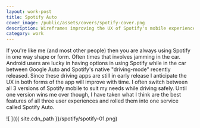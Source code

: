 ```yaml
---
layout: work-post
title: Spotify Auto
cover_image: /public/assets/covers/spotify-cover.png
description: Wireframes improving the UX of Spotify's mobile experience with a focus for use while driving.
category: work
---
```


If you're like me (and most other people) then you are always using Spotify in one way shape or form. Often times that involves jamming in the car. Android users are lucky in having options in using Spotify while in the car between Google Auto and Spotify's native "driving-mode" recently released. Since these driving apps are still in early release I anticipate the UX in both forms of the app will improve with time. I often switch between all 3 versions of Spotify mobile to suit my needs while driving safely. Until one version wins me over though, I have taken what I think are the best features of all three user experiences and rolled them into one service called Spotify Auto.

![ ]({{ site.cdn_path }}/spotify/spotify-01.png)
